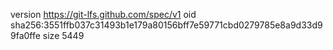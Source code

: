 version https://git-lfs.github.com/spec/v1
oid sha256:3551ffb037c31493b1e179a80156bff7e59771cbd0279785e8a9d33d99fa0ffe
size 5449
